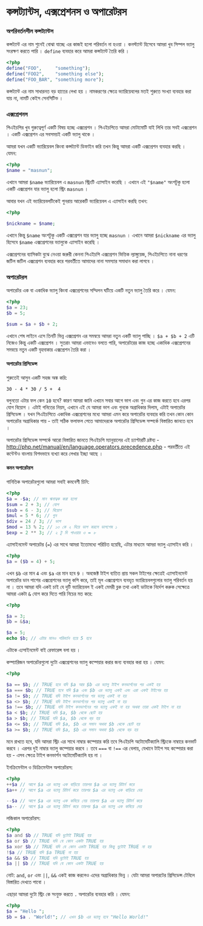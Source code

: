 # কন্সট্যান্টস, এক্সপ্রেশনস ও অপারেটরস

### অপরিবর্তনশীল কন্সট্যান্টস 

কন্সট্যান্ট এর নাম শুনেই বোঝা যাচ্ছে এর কাজই হলো পরিবর্তন না হওয়া । কনস্ট্যান্ট হিসেবে আমরা খুব সিম্পল ভ্যালু সংরক্ষণ করতে পারি । `define` ব্যবহার করে আমরা কন্সট্যান্ট তৈরি করি । 

```php
<?php
define("FOO",     "something");
define("FOO2",    "something else");
define("FOO_BAR", "something more");
```

কন্সট্যান্ট এর নাম সাধারনত বড় হাতের লেখা হয় । নামকরণের ক্ষেত্রে ভ্যারিয়েবলের মতই শুরুতে সংখ্যা ব্যবহার করা যায় না, নামটি কেইস সেনসিটিভ ।  

### এক্সপ্রেশনস

পিএইচপির খুব গুরুত্বেপূর্ণ একটি বিষয় হচ্ছে এক্সপ্রেশন । পিএইচপিতে আমরা মোটামোটি যাই লিখি তার সবই এক্সপ্রেশন । একটি এক্সপ্রেশন এর সবসময়ই একটি ভ্যালু থাকে । 

আমরা যখন একটি ভ্যারিয়েবল কিংবা কন্সট্যান্ট ডিফাইন করি তখন কিন্তু আমরা একটি এক্সপ্রেশন ব্যবহার করছি । যেমন: 

```php
<?php
$name = "masnun";
```
এখানে আমরা `$name` ভ্যারিয়েবল এ `masnun` স্ট্রিংটি এ্যাসাইন করেছি । এখানে এই `"$name"` অংশটুকু হলো একটি এক্সপ্রেশন যার ভ্যালু হলো স্ট্রিং `masnun` । 

আবার যখন এই ভ্যারিয়েবলটিকেই পুনরায় আরেকটি ভ্যারিয়েবল এ এ্যাসাইন করছি তখন: 

```php
<?php

$nickname = $name;
```
এখানে কিন্তু `$name` অংশটুকু একটি এক্সপ্রেশন যার ভ্যালু হচ্ছে `masnun` । এখানে আমরা `$nickname` এর ভ্যালু হিসেবে `$name` এক্সপ্রেশনের ভ্যালুকে এ্যাসাইন করেছি । 

এক্সপ্রেশনের ব্যাসিকটা বুঝে নেওয়া জরুরী কেননা পিএইচপি এক্সপ্রেশন ভিত্তিক ল্যাঙ্গুয়েজ, পিএইচপিতে নানা ধরণের জটিল জটিল এক্সপ্রেশন ব্যবহার করে পরবর্তীতে আমাদের নানা সমস্যার সমাধান করা লাগবে । 

### অপারেটরস 

অপারেটর এক বা একাধিক ভ্যালু কিংবা এক্সপ্রেশনের সম্মিলন ঘটিয়ে একটি নতুন ভ্যালু তৈরি করে । যেমন: 

```php
<?php
$a = 23;
$b = 5; 

$sum = $a + $b + 2; 
```

এখানে শেষ লাইনে এসে তিনটি ভিন্ন এক্সপ্রেশন এর সমন্বয়ে আমরা নতুন একটি ভ্যালু পাচ্ছি । `$a + $b + 2` এটি নিজেও কিন্তু একটি এক্সপ্রেশন । সুতরাং আমরা এভাবেও বলতে পারি, অপারেটরের কাজ হচ্ছে একাধিক এক্সপ্রেশনের সমন্বয়ে নতুন একটি বৃহদাকার এক্সপ্রেশন তৈরি করা । 

#### অপারেটর প্রিসিডেন্স 

শুরুতেই আসুন একটি সহজ অঙ্ক করি: 

```
30 - 4 * 30 / 5 +  4
``` 

বলুনতো এটার ফল কেন `10` হবে? কারণ আমরা জানি এখানে সবার আগে ভাগ এবং গুন এর কাজ করতে হবে এরপর যোগ বিয়োগ । এটাই গনিতের নিয়ম, এখানে এই যে আমরা ভাগ এবং গুনকে অগ্রাধিকার দিলাম, এটাই অপারেটর প্রিসিডেন্স । যখন পিএইচপিতে একাধিক এক্সপ্রেশনের মধ্যে আমরা এমন করে অপারেটর ব্যবহার করি তখন কোন কোন অপারেটর অগ্রাধিকার পায় - তাই সঠিক ফলাফল পেতে আমাদেরকে অপারেটর প্রিসিডেন্স সম্পর্কে বিস্তারিত জানতে হবে । 

অপারেটর প্রিসিডেন্স সম্পর্কে আরো বিস্তারিত জানতে পিএইচপি ম্যানুয়ালের এই চ্যাপ্টারটি দ্রষ্টব্য - <a href="http://php.net/manual/en/language.operators.precedence.php">http://php.net/manual/en/language.operators.precedence.php</a> - পরবর্তীতে এই কন্টেন্টও বাংলায় বিশদভাবে ব্যখ্যা করে লেখার ইচ্ছা আছে । 


#### কমন অপারেটরস

গানিতিক অপারেটরগুলো আমরা সবাই কমবেশী চিনি: 

```php
<?php
$a = -$a; // মান ঋনাত্বক করা হলো
$sum = 2 + 3; // যোগ 
$sub = 6 - 3; // বিয়োগ
$mul = 5 * 6; // গুন
$div = 24 / 3; // ভাগ
$mod = 13 % 2; // ১৩ কে ২ দিয়ে ভাগ করলে ভাগশেষ ১
$exp = 2 ** 3; // ২ টু দি পাওয়ার ৩ = ৮ 
```

এ্যাসাইনমেন্ট অপারেটর (`=`) এর সাথে আমরা ইতোমধ্যে পরিচিত হয়েছি, এটার মাধ্যমে আমরা ভ্যালু এ্যাসাইন করি । 

```php
<?php
$a = ($b = 4) + 5;
```
এখন `$b` এর মান `4` এবং `$a` এর মান হবে `9` । অবজেক্ট টাইপ ব্যতিত প্রায় সকল টাইপের ক্ষেত্রেই এ্যাসাইনমেন্ট অপারেটর ডান পাশের এক্সপ্রেশনের ভ্যালু কপি করে, তাই মূল এক্সপ্রেশনে ব্যবহৃত ভ্যারিয়েবলগুলোর ভ্যালু পরিবর্তন হয় না । তবে আমরা যদি একই চাই যে দুটি ভ্যারিয়েবল ই একই মেমরী ব্লক তথা একই ডাটাকে নির্দেশ করুক সেক্ষেত্রে আমরা একটা `&` যোগ করে দিতে পারি নিচের মত করে: 

```php
<?php

$a = 3;
$b = &$a;

$a = 5; 
echo $b; // এটার মানও পরিবর্তন হয়ে 5 হবে 
```

এটাকে এ্যসাইনমেন্ট বাই রেফারেন্স বলা হয় । 

কম্প্যারিজন অপারেটরগুলো দুটো এক্সপ্রেশনের ভ্যালু কম্পেয়ার করার জন্য ব্যবহার করা হয় । যেমন: 

```php
<?php

$a == $b; // TRUE হবে যদি $a আর $b এর ভ্যালু টাইপ কনভার্শনের পর একই হয় 
$a === $b; // TRUE হবে যদি $a এবং $b এর ভ্যালু একই এবং এরা একই টাইপের হয়
$a != $b; // TRUE যদি টাইপ কনভার্শনের পর ভ্যালু একই না হয়
$a <> $b; // TRUE যদি টাইপ কনভার্শনের পর ভ্যালু একই না হয়
$a !== $b; // TRUE যদি টাইপ কনভার্শনের পর ভ্যালু একই না হয় অথবা তারা একই টাইপ না হয়
$a < $b; // TRUE যদি $a, $b থেকে ছোট হয়
$a > $b; // TRUE যদি $a, $b থেকে বড় হয়
$a <= $b; // TRUE যদি $a, $b এর সমান অথবা $b থেকে ছোট হয়
$a >= $b; // TRUE যদি $a, $b এর সমান অথবা $b থেকে বড় হয়
```

মনে রাখতে হবে, যদি আমরা স্ট্রিং এর সাথে নাম্বার কম্পেয়ার করি তবে পিএইচপি অটোমেটিক্যালি স্ট্রিংকে নাম্বারে কনভার্ট করবে । এরপর দুই নাম্বার ভ্যালু কম্পেয়ার করবে । তবে `===` বা `!==` এর বেলায়, যেখানে টাইপ সহ কম্পেয়ার করা হয় - এসব ক্ষেত্রে টাইপ কনভার্শন অটোমেটিক্যালি হয় না । 

ইনক্রিমেন্টাল ও ডিক্রিমেন্টাল অপারেটরস: 

```php
<?php
++$a // আগে $a এর ভ্যালু এক বাড়িয়ে তারপর $a এর ভ্যালু রিটার্ন করে 
$a++ // আগে $a এর ভ্যালু রিটার্ন করে তারপর $a এর ভ্যালু এক বাড়িয়ে দেয় 

--$a // ‌আগে $a এর ভ্যালু এক কমিয়ে নেয় তারপর $a এর ভ্যালু রিটার্ন করে 
$a-- // আগে $a এর ভ্যালু রিটার্ন করে তারপর $a এর ভ্যালু এক কমিয়ে দেয় 
```

লজিকাল অপারেটরস: 

```php
<?php
$a and $b // TRUE যদি দুটোই TRUE হয়
$a or $b // TRUE যদি যে কোন একটা TRUE হয়
$a xor $b // TRUE যদি যে কোন একটা TRUE হয় কিন্তু দুটোই TRUE না হয়
!$a // TRUE যদি $a TRUE না হয়
$a && $b // TRUE যদি দুটোই TRUE হয়
$a || $b // TRUE যদি যে কোন একটা TRUE হয়
```

নোট: `and`, `or` এবং `||`, `&&` একই কাজ করলেও এদের অগ্রাধিকার ভিন্ন । যেটা আমরা অপারটের প্রিসিডেন্স টেবিলে বিস্তারিত দেখতে পাবো । 

এছাড়া আমরা দুটো স্ট্রিং কে সংযুক্ত করতে `.` অপারেটর ব্যবহার করি । যেমন: 

```php
<?php
$a = "Hello ";
$b = $a . "World!"; // এখন $b এর ভ্যালু হবে "Hello World!"
```
